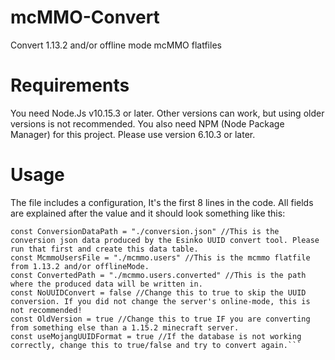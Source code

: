 # mcMMO-Convert
Convert 1.13.2 and/or offline mode mcMMO flatfiles 
# Requirements
You need Node.Js v10.15.3 or later. Other versions can work, but using older versions is not recommended.
You also need NPM (Node Package Manager) for this project. Please use version 6.10.3 or later.
# Usage
The file includes a configuration, It's the first 8 lines in the code. All fields are explained after the value and it should look something like this:
```/* Configuration */
const ConversionDataPath = "./conversion.json" //This is the conversion json data produced by the Esinko UUID convert tool. Please run that first and create this data table.
const McmmoUsersFile = "./mcmmo.users" //This is the mcmmo flatfile from 1.13.2 and/or offlineMode.
const ConvertedPath = "./mcmmo.users.converted" //This is the path where the produced data will be written in.
const NoUUIDConvert = false //Change this to true to skip the UUID conversion. If you did not change the server's online-mode, this is not recommended!
const OldVersion = true //Change this to true IF you are converting from something else than a 1.15.2 minecraft server.
const useMojangUUIDFormat = true //If the database is not working correctly, change this to true/false and try to convert again.```
